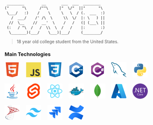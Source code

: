 
```
 ________        __       ___  ___  ________   
("      "\      /""\     |"  \/"  ||"      "\  
 \___/   :)    /    \     \   \  / (.  ___  :) 
   /  ___/    /' /\  \     \\  \/  |: \   ) ||  
  //  \__    //  __'  \    /   /   (| (___\ ||  
 (:   / "\  /   /  \\  \  /   /    |:       :) 
  \_______)(___/    \___)|___/     (________/   
```

> 18 year old college student from the United States.


### Main Technologies
<div style="margin-bottom: 20px;gap:20px; display: flex ;flex-wrap: wrap;">
<img src="devicons/html5-original.svg" style="width:50px;"/>
<img src="devicons/javascript-original.svg" style="width:50px;"/>
<img src="devicons/css3-original.svg" style="width:50px;"/>
<img src="devicons/cplusplus-original.svg" style="width:50px;"/>
<img src="devicons/csharp-original.svg" style="width:50px;"/>
<img src="devicons/mysql-original.svg" style="width:50px;"/>
<img src="devicons/python-original.svg" style="width:50px;"/>
<img src="devicons/java-original.svg" style="width:50px;"/>
<img src="devicons/svelte-original.svg" style="width:50px;"/>
<img src="devicons/react-original.svg" style="width:50px;"/>
<img src="devicons/docker-original.svg" style="width:50px;"/>
<img src="devicons/mongodb-original.svg" style="width:50px;"/>
<img src="devicons/azure-original.svg" style="width:50px;"/>
<img src="devicons/dotnetcore-original.svg" style="width:50px;"/>
<img src="devicons/microsoftsqlserver-original.svg" style="width:50px;"/>
<img src="devicons/tailwindcss-original.svg" style="width:50px;"/>
<img src="devicons/jira-original.svg" style="width:50px;"/>
<img src="devicons/confluence-original.svg" style="width:50px;"/>
</div>
